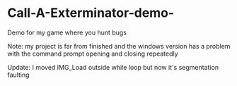# Call-A-Exterminator-demo-
Demo for my game where you hunt bugs

Note: my project is far from finished and the windows version has a problem with the command prompt opening and closing repeatedly

Update: I moved IMG_Load outside while loop but now it's segmentation faulting 
